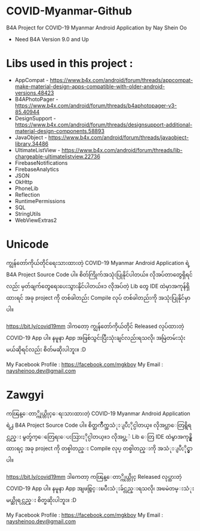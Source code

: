 # COVID-Myanmar-Github
 B4A Project for COVID-19 Myanmar Android Application
 by Nay Shein Oo

- Need B4A Version 9.0 and Up

# Libs used in this project :
 - AppCompat - https://www.b4x.com/android/forum/threads/appcompat-make-material-design-apps-compatible-with-older-android-versions.48423
 - B4APhotoPager - https://www.b4x.com/android/forum/threads/b4aphotopager-v3-85.40944
 - DesignSupport - https://www.b4x.com/android/forum/threads/designsupport-additional-material-design-components.58893
 - JavaObject - https://www.b4x.com/android/forum/threads/javaobject-library.34486
 - UltimateListView - https://www.b4x.com/android/forum/threads/lib-chargeable-ultimatelistview.22736
 - FirebaseNotifications
 - FirebaseAnalytics
 - JSON
 - OkHttp
 - PhoneLib
 - Reflection
 - RuntimePermissions
 - SQL
 - StringUtils
 - WebViewExtras2
  
  
# Unicode
ကျွန်တော်ကိုယ်တိုင်ရေးသားထားတဲ့ COVID-19 Myanmar Android Application ရဲ့  B4A Project Source Code ပါ။ စိတ်ကြိုက်အသုံးပြုနိုင်ပါတယ်။ လိုအပ်တာတွေရှိရင်လည်း မှတ်ချက်တွေရေးပေးသွားနိုင်ပါတယ်။၁
လိုအပ်တဲ့ Lib တွေ IDE ထဲမှာအကုန်ရှိထားရင် အခု project ကို တစ်ခါတည်း Compile လုပ် တစ်ခါတည်းကို အသုံးပြုနိုင်မှာပါ။
  
https://bit.ly/covid19mm
ဒါကတော့ ကျွန်တော်ကိုယ်တိုင် Released လုပ်ထားတဲ့ COVID-19 App ပါ။
နမူနာ App အဖြစ်သွင်းပြီးသုံးချင်လည်းရသလို၊ အမြဲတမ်းသုံးမယ်ဆိုရင်လည်း စိတ်မဆိုးပါဘူး။ :D
  
My Facebook Profile : https://facebook.com/mgkboy
My Email : naysheinoo.dev@gmail.com
 

 
 
# Zawgyi
ကၽြန္ေတာ္ကိုယ္တိုင္ေရးသားထားတဲ့ COVID-19 Myanmar Android Application ရဲ႕  B4A Project Source Code ပါ။ စိတ္ႀကိဳက္အသံုးျပဳႏိုင္ပါတယ္။ လိုအပ္တာေတြရွိရင္လည္း မွတ္ခ်က္ေတြေရးေပးသြားႏိုင္ပါတယ္။၁
လိုအပ္တ့ဲ Lib ေတြ IDE ထဲမွာအကုန္ရွိထားရင္ အခု project ကို တစ္ခါတည္း Compile လုပ္ တစ္ခါတည္းကို အသံုးျပဳႏိုင္မွာပါ။
  
https://bit.ly/covid19mm
ဒါကေတာ့ ကၽြန္ေတာ္ကိုယ္တိုင္ Released လုပ္ထားတဲ့ COVID-19 App ပါ။
နမူနာ App အျဖစ္သြင္းၿပီးသံုးခ်င္လည္းရသလို၊ အၿမဲတမ္းသံုးမယ္ဆိုရင္လည္း စိတ္မဆိုးပါဘူး။ :D
  
My Facebook Profile : https://facebook.com/mgkboy
My Email : naysheinoo.dev@gmail.com
 

 
